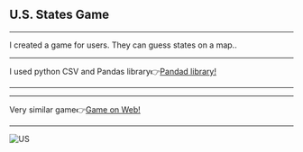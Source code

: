 <h2>U.S. States Game</h2>
<hr>
<p>I created a game for users. They can guess states on a map..</p>
<hr>
<span>I used python CSV and Pandas library👉<span><a href='https://docs.python.org/3/library/filesys.html'>Pandad library!</a>
<hr>
<hr>
<span>Very similar game👉<span><a href='https://www.sporcle.com/games/g/states'>Game on Web!</a>
<hr>
<img src='us_states_game.gif' alt=US states game/>
